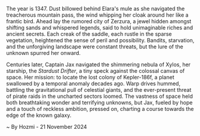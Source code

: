 
The year is 1347.  Dust billowed behind Elara's mule as she navigated the treacherous mountain pass, the wind whipping her cloak around her like a frantic bird.  Ahead lay the rumored city of Zerzura, a jewel hidden amongst shifting sands and whispered legends, said to hold unimaginable riches and ancient secrets.  Each creak of the saddle, each rustle in the sparse vegetation, heightened the sense of peril and possibility.  Bandits, starvation, and the unforgiving landscape were constant threats, but the lure of the unknown spurred her onward.

Centuries later, Captain Jax navigated the shimmering nebula of Xylos, her starship, the *Stardust Drifter*, a tiny speck against the colossal canvas of space.  Her mission: to locate the lost colony of Kepler-186f, a planet swallowed by a temporal anomaly decades ago.  Warp drives hummed, battling the gravitational pull of celestial giants, and the ever-present threat of pirate raids in the uncharted sectors loomed.  The vastness of space held both breathtaking wonder and terrifying unknowns, but Jax, fueled by hope and a touch of reckless ambition, pressed on, charting a course towards the edge of the known galaxy.

~ By Hozmi - 21 November 2024

